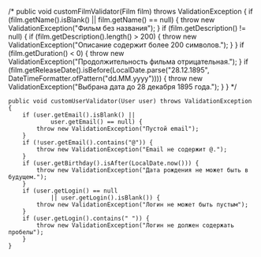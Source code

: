 /*
public void customFilmValidator(Film film) throws ValidationException {
if (film.getName().isBlank() ||
film.getName() == null) {
throw new ValidationException("Фильм без названия");
}
if (film.getDescription() != null) {
if (film.getDescription().length() > 200) {
throw new ValidationException("Описание содержит более 200 символов.");
}
}
if (film.getDuration() < 0) {
throw new ValidationException("Продолжительность фильма отрицательная.");
}
if (film.getReleaseDate().isBefore(LocalDate.parse("28.12.1895", DateTimeFormatter.ofPattern("dd.MM.yyyy")))) {
throw new ValidationException("Выбрана дата до 28 декабря 1895 года.");
}
}
*/



    public void customUserValidator(User user) throws ValidationException {
        if (user.getEmail().isBlank() ||
                user.getEmail() == null) {
            throw new ValidationException("Пустой email");
        }
        if (!user.getEmail().contains("@")) {
            throw new ValidationException("Email не содержит @.");
        }
        if (user.getBirthday().isAfter(LocalDate.now())) {
            throw new ValidationException("Дата рождения не может быть в будущем.");
        }
        if (user.getLogin() == null
                || user.getLogin().isBlank()) {
            throw new ValidationException("Логин не может быть пустым");
        }
        if (user.getLogin().contains(" ")) {
            throw new ValidationException("Логин не должен содержать пробелы");
        }
    }